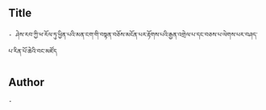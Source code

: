## Title
	- ཤེས་རབ་ཀྱི་ཕ་རོལ་ཏུ་ཕྱིན་པའི་མན་ངག་གི་བསྟན་བཅོས་མངོན་པར་རྟོགས་པའི་རྒྱན་འགྲེལ་པ་དང་བཅས་པ་ལེགས་པར་བཤད་པ་རིན་པོ་ཆེའི་བང་མཛོད

## Author
	- 

